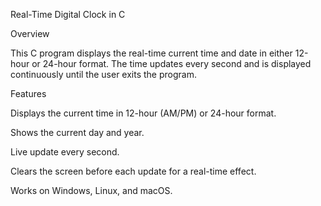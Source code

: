 Real-Time Digital Clock in C

Overview

This C program displays the real-time current time and date in either 12-hour or 24-hour format. The time updates every second and is displayed continuously until the user exits the program.

Features

Displays the current time in 12-hour (AM/PM) or 24-hour format.

Shows the current day and year.

Live update every second.

Clears the screen before each update for a real-time effect.

Works on Windows, Linux, and macOS.
